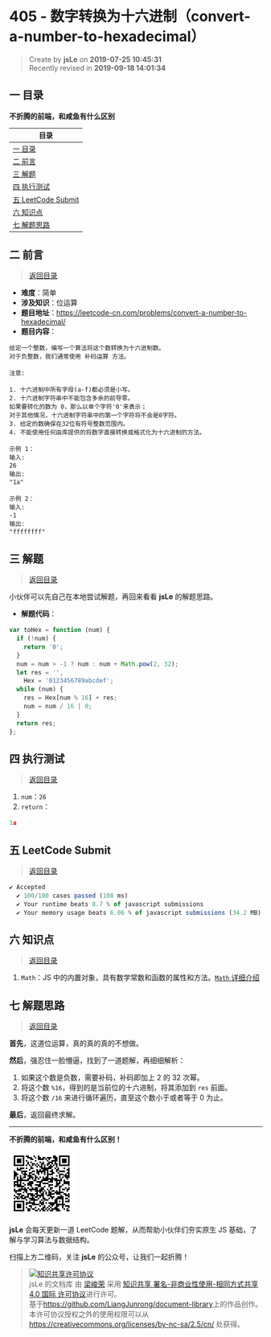 405 - 数字转换为十六进制（convert-a-number-to-hexadecimal）
===

> Create by **jsLe** on **2019-07-25 10:45:31**  
> Recently revised in **2019-09-18 14:01:34**

## <a name="chapter-one" id="chapter-one">一 目录</a>

**不折腾的前端，和咸鱼有什么区别**

| 目录 |
| --- | 
| [一 目录](#chapter-one) | 
| <a name="catalog-chapter-two" id="catalog-chapter-two"></a>[二 前言](#chapter-two) |
| <a name="catalog-chapter-three" id="catalog-chapter-three"></a>[三 解题](#chapter-three) |
| <a name="catalog-chapter-four" id="catalog-chapter-four"></a>[四 执行测试](#chapter-four) |
| <a name="catalog-chapter-five" id="catalog-chapter-five"></a>[五 LeetCode Submit](#chapter-five) |
| <a name="catalog-chapter-six" id="catalog-chapter-six"></a>[六 知识点](#chapter-six) |
| <a name="catalog-chapter-seven" id="catalog-chapter-seven"></a>[七 解题思路](#chapter-seven) |

## <a name="chapter-two" id="chapter-two">二 前言</a>

> [返回目录](#chapter-one)

* **难度**：简单
* **涉及知识**：位运算
* **题目地址**：https://leetcode-cn.com/problems/convert-a-number-to-hexadecimal/
* **题目内容**：

```
给定一个整数，编写一个算法将这个数转换为十六进制数。
对于负整数，我们通常使用 补码运算 方法。

注意:

1. 十六进制中所有字母(a-f)都必须是小写。
2. 十六进制字符串中不能包含多余的前导零。
如果要转化的数为 0，那么以单个字符'0'来表示；
对于其他情况，十六进制字符串中的第一个字符将不会是0字符。 
3. 给定的数确保在32位有符号整数范围内。
4. 不能使用任何由库提供的将数字直接转换或格式化为十六进制的方法。

示例 1：
输入:
26
输出:
"1a"

示例 2：
输入:
-1
输出:
"ffffffff"
```

## <a name="chapter-three" id="chapter-three">三 解题</a>

> [返回目录](#chapter-one)

小伙伴可以先自己在本地尝试解题，再回来看看 **jsLe** 的解题思路。

* **解题代码**：

```js
var toHex = function (num) {
  if (!num) {
    return '0';
  }
  num = num > -1 ? num : num + Math.pow(2, 32);
  let res = '',
    Hex = '0123456789abcdef';
  while (num) {
    res = Hex[num % 16] + res;
    num = num / 16 | 0;
  }
  return res;
};
```

## <a name="chapter-four" id="chapter-four">四 执行测试</a>

> [返回目录](#chapter-one)

1. `num`：`26`
2. `return`：

```js
1a
```

## <a name="chapter-five" id="chapter-five">五 LeetCode Submit</a>

> [返回目录](#chapter-one)

```js
✔ Accepted
  ✔ 100/100 cases passed (108 ms)
  ✔ Your runtime beats 8.7 % of javascript submissions
  ✔ Your memory usage beats 6.06 % of javascript submissions (34.2 MB)
```

## <a name="chapter-six" id="chapter-six">六 知识点</a>

> [返回目录](#chapter-one)

1. `Math`：JS 中的内置对象，具有数学常数和函数的属性和方法。[`Math` 详细介绍](https://github.com/LiangJunrong/document-library/blob/master/JavaScript-library/JavaScript/%E5%86%85%E7%BD%AE%E5%AF%B9%E8%B1%A1/Math/README.md)

## <a name="chapter-seven" id="chapter-seven">七 解题思路</a>

> [返回目录](#chapter-one)

**首先**，这道位运算，真的真的真的不想做。

**然后**，强忍住一脸懵逼，找到了一道题解，再细细解析：

1. 如果这个数是负数，需要补码，补码即加上 2 的 32 次幂。
2. 将这个数 `%16`，得到的是当前位的十六进制，将其添加到 `res` 前面。
3. 将这个数 `/16` 来进行循环遍历，直至这个数小于或者等于 0 为止。

**最后**，返回最终求解。

---

**不折腾的前端，和咸鱼有什么区别！**

![图](../../../public-repertory/img/z-small-wechat-public-address.jpg)

**jsLe** 会每天更新一道 LeetCode 题解，从而帮助小伙伴们夯实原生 JS 基础，了解与学习算法与数据结构。

扫描上方二维码，关注 **jsLe** 的公众号，让我们一起折腾！

> <a rel="license" href="http://creativecommons.org/licenses/by-nc-sa/4.0/"><img alt="知识共享许可协议" style="border-width:0" src="https://i.creativecommons.org/l/by-nc-sa/4.0/88x31.png" /></a><br /><span xmlns:dct="http://purl.org/dc/terms/" property="dct:title">jsLe 的文档库</span> 由 <a xmlns:cc="http://creativecommons.org/ns#" href="https://github.com/LiangJunrong/document-library" property="cc:attributionName" rel="cc:attributionURL">梁峻荣</a> 采用 <a rel="license" href="http://creativecommons.org/licenses/by-nc-sa/4.0/">知识共享 署名-非商业性使用-相同方式共享 4.0 国际 许可协议</a>进行许可。<br />基于<a xmlns:dct="http://purl.org/dc/terms/" href="https://github.com/LiangJunrong/document-library" rel="dct:source">https://github.com/LiangJunrong/document-library</a>上的作品创作。<br />本许可协议授权之外的使用权限可以从 <a xmlns:cc="http://creativecommons.org/ns#" href="https://creativecommons.org/licenses/by-nc-sa/2.5/cn/" rel="cc:morePermissions">https://creativecommons.org/licenses/by-nc-sa/2.5/cn/</a> 处获得。